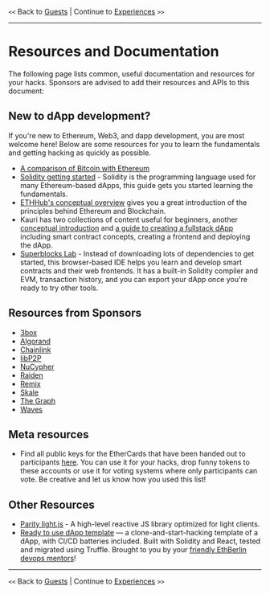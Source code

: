 `<<` Back to [Guests](./guests.md) | Continue to [Experiences](./experiences.md) `>>`

* * *

# Resources and Documentation

The following page lists common, useful documentation and resources for your hacks. Sponsors are advised to add their resources and APIs to this document:

## New to dApp development?

If you're new to Ethereum, Web3, and dapp development, you are most welcome here! Below are some resources for you to learn the fundamentals and getting hacking as quickly as possible.

-   [A comparison of Bitcoin with Ethereum](https://blog.coinbase.com/a-beginners-guide-to-ethereum-46dd486ceecf)
-   [Solidity getting started](https://solidity.readthedocs.io/en/latest/introduction-to-smart-contracts.html) - Solidity is the programming language used for many Ethereum-based dApps, this guide gets you started learning the fundamentals.
-   [ETHHub's conceptual overview](https://docs.ethhub.io/ethereum-basics/what-is-ethereum/) gives you a great introduction of the principles behind Ethereum and Blockchain.
-   Kauri has two collections of content useful for beginners, another [conceptual introduction](https://kauri.io/collection/5bb65f0f4f34080001731dc2/ethereum-101) and [a guide to creating a fullstack dApp](https://kauri.io/collection/5b8e401ee727370001c942e3/full-stack-dapp-tutorial-series) including smart contract concepts, creating a frontend and deploying the dApp.
-   [Superblocks Lab](https://lab.superblocks.com) - Instead of downloading lots of dependencies to get started, this browser-based IDE helps you learn and develop smart contracts and their web frontends. It has a built-in Solidity compiler and EVM, transaction history, and you can export your dApp once you're ready to try other tools.

## Resources from Sponsors

-   [3box](resources/3box.md)
-   [Algorand](resources/algorand.md)
-   [Chainlink](resources/chainlink.md)
-   [libP2P](resources/libp2p.md)
-   [NuCypher](resources/nucypher.md)
-   [Raiden](resources/raiden.md)
-   [Remix](resources/remix.md)
-   [Skale](resources/skale.md)
-   [The Graph](resources/the-graph.md)
-   [Waves](resources/wavesplatform.md)

## Meta resources

-   Find all public keys for the EtherCards that have been handed out to participants [here](./resources/ethberlin_2019_addresses.txt). You can use it for your hacks, drop funny tokens to these accounts or use it for voting systems where only participants can vote. Be creative and let us know how you used this list!

## Other Resources

-   [Parity light.js](https://paritytech.github.io/js-libs/light.js/getting-started/installation.html) - A high-level reactive JS library optimized for light clients.
-   [Ready to use dApp template](https://gitlab.com/mikiquantum/simple-dapp-calculator) — a clone-and-start-hacking template of a dApp, with CI/CD batteries included. Built with Solidity and React, tested and migrated using Truffle. Brought to you by your [friendly EthBerlin devops mentors](https://gitlab.com/mikiquantum/simple-dapp-calculator/graphs/master)!

* * *

`<<` Back to [Guests](./guests.md) | Continue to [Experiences](./experiences.md) `>>`

